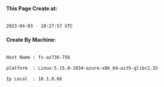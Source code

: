
   
#### This Page Create at:

```bash

2023-04-03 - 10:27:57 UTC

```

#### Create By Machine:

```bash

Host Name : fv-az736-756

platform  : Linux-5.15.0-1034-azure-x86_64-with-glibc2.35

Ip Local  : 10.1.0.66

```

